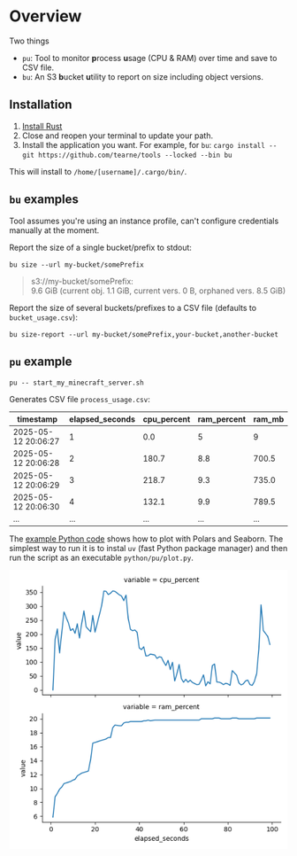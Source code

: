 # Overview

Two things
* `pu`: Tool to monitor **p**rocess **u**sage (CPU & RAM) over time and save to CSV file.
* `bu`: An S3 **b**ucket **u**tility to report on size including object versions.

## Installation

1. [Install Rust](https://rustup.rs/)
1. Close and reopen your terminal to update your path.
1. Install the application you want.  For example, for `bu`: `cargo install --git https://github.com/tearne/tools --locked --bin bu`

This will install to `/home/[username]/.cargo/bin/`.

## `bu` examples
Tool assumes you're using an instance profile, can't configure credentials manually at the moment.

Report the size of a single bucket/prefix to stdout:
```
bu size --url my-bucket/somePrefix
```
> s3://my-bucket/somePrefix:  
9.6 GiB (current obj. 1.1 GiB, current vers. 0 B, orphaned vers. 8.5 GiB)

Report the size of several buckets/prefixes to a CSV file (defaults to `bucket_usage.csv`):
```
bu size-report --url my-bucket/somePrefix,your-bucket,another-bucket
```

## `pu` example
```
pu -- start_my_minecraft_server.sh
```
Generates CSV file `process_usage.csv`:

|timestamp|elapsed_seconds|cpu_percent|ram_percent|ram_mb|
|-|-|-|-|-|
|2025-05-12 20:06:27|1|0.0|5|9|470.5|
|2025-05-12 20:06:28|2|180.7|8.8|700.5|
|2025-05-12 20:06:29|3|218.7|9.3|735.0|
|2025-05-12 20:06:30|4|132.1|9.9|789.5|
|...|...|...|...|...|

The [example Python code](./python/pu/plot.py) shows how to plot with Polars and Seaborn.  The simplest way to run it is to instal `uv` (fast Python package manager) and then run the script as an executable `python/pu/plot.py`.

![graph](./python/pu/seaborn_plot.png)
